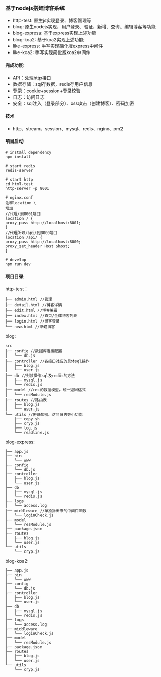 ### 基于nodejs搭建博客系统
- http-test: 原生js实现登录、博客管理等
- blog: 原生nodejs实现，用户登录、验证，新增、查询、编辑博客等功能
- blog-express: 基于express实现上述功能
- blog-koa2: 基于koa2实现上述功能
- like-express: 手写实现简化版express中间件
- like-koa2: 手写实现简化版koa2中间件

#### 完成功能
- API：处理http接口
- 数据存储：sql存数据，redis存用户信息
- 登录：cookie+session+登录校验
- 日志：访问日志
- 安全：sql注入（登录部分）、xss攻击（创建博客）、密码加密

#### 技术
- http、stream、session、mysql、redis、nginx、pm2

#### 项目启动
```
# install dependency
npm install

# start redis
redis-server

# start http
cd html-test
http-server -p 8001

# nginx.conf 
注释location \
增加 
//代理/到8001端口
location / {
proxy_pass http://localhost:8001;
}
//代理所以/api/到8000端口
location /api/ {
proxy_pass http://localhost:8000;
proxy_set_header Host $host;
}

# develop
npm run dev
```

#### 项目目录
http-test：
```
├── admin.html //管理
├── detail.html //博客详情
├── edit.html //博客编辑
├── index.html //首页/全体博客列表
├── login.html //博客登录
└── new.html //新建博客
```

blog:
```
src
├── config //数据库连接配置
│   └── db.js
├── controller //各接口对应的具体sql操作
│   ├── blog.js
│   └── user.js
├── db //封装操作sql及redis的方法
│   ├── mysql.js
│   └── redis.js
├── model //res的数据模型，统一返回格式
│   └── resModule.js
├── routes //路由表
│   ├── blog.js
│   └── user.js
└── utils //密码加密、访问日志等小功能
    ├── copy.sh
    ├── cryp.js
    ├── log.js
    └── readline.js
```

blog-express: 
```
├── app.js
├── bin
│   └── www
├── config
│   └── db.js
├── controller
│   ├── blog.js
│   └── user.js
├── db
│   ├── mysql.js
│   └── redis.js
├── logs
│   └── access.log
├── middleware //单独拆出来的中间件函数
│   └── loginCheck.js
├── model
│   └── resModule.js
├── package.json
├── routes
│   ├── blog.js
│   └── user.js
└── utils
    └── cryp.js

```
blog-koa2:
```
├── app.js
├── bin
│   └── www
├── config
│   └── db.js
├── controller
│   ├── blog.js
│   └── user.js
├── db
│   ├── mysql.js
│   └── redis.js
├── logs
│   └── access.log
├── middleware
│   └── loginCheck.js
├── model
│   └── resModule.js
├── package.json
├── routes
│   ├── blog.js
│   └── user.js
└── utils
    └── cryp.js
```
